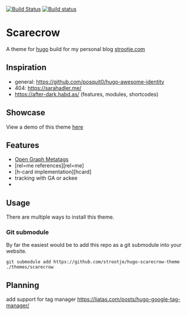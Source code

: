 [![Build Status](https://travis-ci.org/strootje/hugo-scarecrow-theme.svg?branch=master)][build:travis]
[![Build status](https://ci.appveyor.com/api/projects/status/dlmh20r3fcsi5kgi/branch/master?svg=true)][build:appveyor]

# Scarecrow
A theme for [hugo][hugo] build for my personal blog [strootje.com][myblog]

## Inspiration
* general: https://github.com/posquit0/hugo-awesome-identity
* 404: https://sarahadler.me/
* https://after-dark.habd.as/ (features, modules, shortcodes)

## Showcase
View a demo of this theme [here][demopage]

## Features
* [Open Graph Metatags][ogp]
* [rel=me references][rel=me]
* [h-card implementation][hcard]
* tracking with GA or ackee
*

## Usage
There are multiple ways to install this theme.

### Git submodule
By far the easiest would be to add this repo as a git submodule into your website.

```
git submodule add https://github.com/strootje/hugo-scarecrow-theme ./themes/scarecrow
```

## Planning
add support for tag manager
https://liatas.com/posts/hugo-google-tag-manager/


[build:travis]: https://travis-ci.org/strootje/hugo-scarecrow-theme
[build:appveyor]: https://ci.appveyor.com/project/strootje/hugo-scarecrow-theme/branch/master
[hugo]: https://gohugo.io/
[myblog]: https://strootje.com/
[demopage]: https://strootje.github.io/hugo-scarecrow-theme/
[ogp]: http://www.metataggenerator.org/open-graph-meta-tags/

